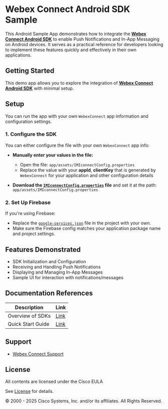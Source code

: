 # Webex Connect Android SDK Sample

This Android Sample App demonstrates how to integrate the [**Webex Connect Android SDK**](https://github.com/webex/webexconnect-android-sdk) to enable Push Notifications and In-App Messaging on Android devices. It serves as a practical reference for developers looking to implement these features quickly and effectively in their own applications.

## Getting Started

This demo app allows you to explore the integration of [**Webex Connect Android SDK**](https://github.com/webex/webexconnect-android-sdk) with minimal setup.

## Setup

You can run the app with your own `WebexConnect` app information and configuration settings.

### 1. Configure the SDK

You can either configure the file with your own `WebexConnect` app info:

- **Manually enter your values in the file:**
  - Open the file: `app/assets/IMIconnectConfig.properties`
  - Replace the value with your **appId**, **clientKey** that is generated by `WebexConnect` for your application and other configuration details

- **Download the [`IMIconnectConfig.properties`](https://developers.webexconnect.io/docs/android-modularization-sdk-quick-start-guide#c-add-imiconnectconfigproperties-file) file** and set it at the path: `app/assets/IMIconnectConfig.properties`

### 2. Set Up Firebase

If you're using Firebase:

- Replace the [`google-services.json`](https://developers.webexconnect.io/docs/set-up-firebase-cloud-messaging-project#integrate-firebase) file in the project with your own.
- Make sure the Firebase config matches your application package name and project settings.

## Features Demonstrated

- SDK Initialization and Configuration
- Receiving and Handling Push Notifications
- Displaying and Managing In-App Messages
- Sample UI for interaction with notifications/messages

## Documentation References

| **Description** | **Link** |
| --- | --- |
| Overview of SDKs | [Link](https://developers.webexconnect.io/docs/overview-of-sdks)|
| Quick Start Guide | [Link](https://developers.webexconnect.io/docs/android-modularization-sdk-quick-start-guide) |

## Support

- [Webex Connect Support](https://developers.imiconnect.io/docs/imiconnect-support)

## License
All contents are licensed under the Cisco EULA

See [License](https://www.cisco.com/c/en/us/products/end-user-license-agreement.html) for details.

© 2000 - 2025 Cisco Systems, Inc. and/or its affiliates. All Rights Reserved.
